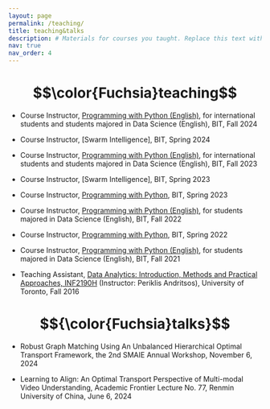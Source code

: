 ```yaml
---
layout: page
permalink: /teaching/
title: teaching&talks
description: # Materials for courses you taught. Replace this text with your description.
nav: true
nav_order: 4
---
```


<h1 style="text-align:center;">$$\color{Fuchsia}teaching$$</h1>
<!-- Here is a list of courses that I have been involved in: -->

- Course Instructor, [Programming with Python (English)](https://python123.io/), for international students and students majored in Data Science (English), BIT, Fall 2024

- Course Instructor, [Swarm Intelligence], BIT, Spring 2024

- Course Instructor, [Programming with Python (English)](https://python123.io/), for international students and students majored in Data Science (English), BIT, Fall 2023

- Course Instructor, [Swarm Intelligence], BIT, Spring 2023

- Course Instructor, [Programming with Python](https://python123.io/), BIT, Spring 2023
  
- Course Instructor, [Programming with Python (English)](https://python123.io/), for students majored in Data Science (English), BIT, Fall 2022

- Course Instructor, [Programming with Python](https://python123.io/), BIT, Spring 2022

- Course Instructor, [Programming with Python (English)](https://python123.io/), for students majored in Data Science (English), BIT, Fall 2021

- Teaching Assistant, [Data Analytics: Introduction, Methods and Practical Approaches, INF2190H](https://ischool.utoronto.ca/wp-content/uploads/2016/11/inf21902016fallandritsossyllabus-1.pdf) (Instructor: Periklis Andritsos), University of Toronto, Fall 2016

<!-- For now, this page is assumed to be a static description of your courses. You can convert it to a collection similar to `_projects/` so that you can have a dedicated page for each course. Organize your courses by years, topics, or universities, however you like! -->

<h1 style="text-align:center;">$${\color{Fuchsia}talks}$$</h1>

- Robust Graph Matching Using An Unbalanced Hierarchical Optimal Transport Framework, the 2nd SMAIE Annual Workshop, November 6, 2024

- Learning to Align: An Optimal Transport Perspective of Multi-modal Video Understanding, Academic Frontier Lecture No. 77, Renmin University of China, June 6, 2024

